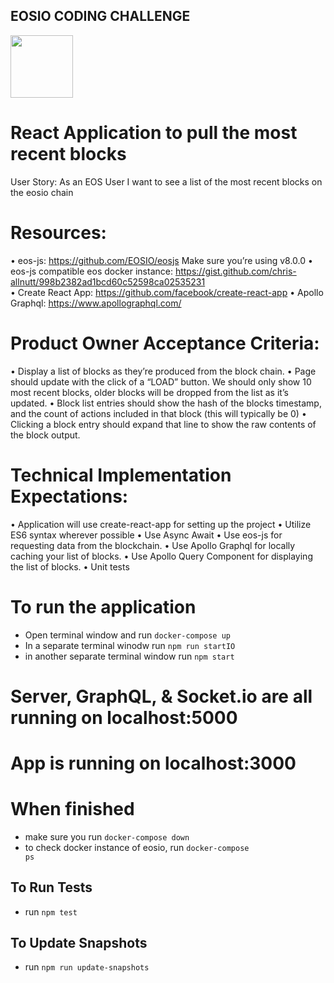 ## EOSIO CODING CHALLENGE

<img 
  src="https://eos.io/static/media/eos_logo_tm.e03b85cd.svg" style="width: 100px; height: 100px" 
/>

# React Application to pull the most recent blocks

User Story: As an EOS User I want to see a list of the most recent blocks on the eosio chain

# Resources:
  • eos-js: https://github.com/EOSIO/eosjs Make sure you’re using v8.0.0
  • eos-js compatible eos docker instance: https://gist.github.com/chris-allnutt/998b2382ad1bcd60c52598ca02535231  
  • Create React App: https://github.com/facebook/create-react-app
  • Apollo Graphql: https://www.apollographql.com/ 

# Product Owner Acceptance Criteria:
  • Display a list of blocks as they’re produced from the block chain.
  • Page should update with the click of a “LOAD” button.  We should only show 10 most recent blocks, older blocks will be dropped from the list as it’s updated.
  • Block list entries should show the hash of the blocks timestamp, and the count of actions included in that block (this will typically be 0)
  • Clicking a block entry should expand that line to show the raw contents of the block output.

# Technical Implementation Expectations:
  • Application will use create-react-app for setting up the project
  • Utilize ES6 syntax wherever possible
  • Use Async Await
  • Use eos-js for requesting data from the blockchain.
  • Use Apollo Graphql for locally caching your list of blocks.
  • Use Apollo Query Component for displaying the list of blocks.
  • Unit tests


# To run the application
- Open terminal window and run <code>docker-compose up</code>
- In a separate terminal winodw run <code>npm run startIO</code>
- in another separate terminal window run <code>npm start</code>

# Server, GraphQL, & Socket.io are all running on localhost:5000
# App is running on localhost:3000


# When finished
- make sure you run <code>docker-compose down</code>
- to check docker instance of eosio, run <code>docker-compose ps</code>


## To Run Tests
- run <code>npm test</code>

## To Update Snapshots
- run <code>npm run update-snapshots</code>
